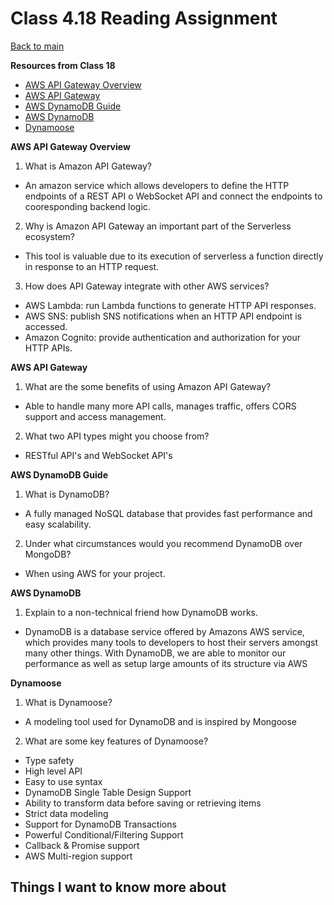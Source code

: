 # Class 4.18 Reading Assignment

[Back to main](https://michaeldulin.github.io/reading-notes)

**Resources from Class 18**
- [AWS API Gateway Overview](https://www.serverless.com/amazon-api-gateway)
- [AWS API Gateway](https://aws.amazon.com/api-gateway/)
- [AWS DynamoDB Guide](https://www.dynamodbguide.com/what-is-dynamo-db/)
- [AWS DynamoDB](https://aws.amazon.com/dynamodb/)
- [Dynamoose](https://dynamoosejs.com/getting_started/Introduction)


**AWS API Gateway Overview**
1. What is Amazon API Gateway?
  - An amazon service which allows developers to define the HTTP endpoints of a REST API o WebSocket API and connect the endpoints to cooresponding backend logic.
2. Why is Amazon API Gateway an important part of the Serverless ecosystem?
  - This tool is valuable due to its execution of serverless a function directly in response to an HTTP request.
3. How does API Gateway integrate with other AWS services?
  - AWS Lambda: run Lambda functions to generate HTTP API responses.
  - AWS SNS: publish SNS notifications when an HTTP API endpoint is accessed.
  - Amazon Cognito: provide authentication and authorization for your HTTP APIs.

  
**AWS API Gateway**
1. What are the some benefits of using Amazon API Gateway?
  - Able to handle many more API calls, manages traffic, offers CORS support and access management.
2. What two API types might you choose from?
  - RESTful API's and WebSocket API's


**AWS DynamoDB Guide**
1. What is DynamoDB?
  - A fully managed NoSQL database that provides fast performance and easy scalability.
2. Under what circumstances would you recommend DynamoDB over MongoDB?
  - When using AWS for your project.


**AWS DynamoDB**
1. Explain to a non-technical friend how DynamoDB works.
  - DynamoDB is a database service offered by Amazons AWS service, which provides many tools to developers to host their servers amongst many other things. With DynamoDB, we are able to monitor our performance as well as setup large amounts of its structure via AWS 


**Dynamoose**
1. What is Dynamoose?
  - A modeling tool used for DynamoDB and is inspired by Mongoose
2. What are some key features of Dynamoose?
  - Type safety
  - High level API
  - Easy to use syntax
  - DynamoDB Single Table Design Support
  - Ability to transform data before saving or retrieving items
  - Strict data modeling
  - Support for DynamoDB Transactions
  - Powerful Conditional/Filtering Support
  - Callback & Promise support
  - AWS Multi-region support



## Things I want to know more about
